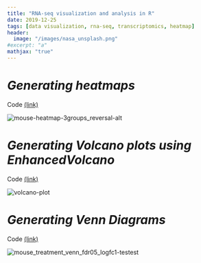 ```yaml
---
title: "RNA-seq visualization and analysis in R"
date: 2019-12-25
tags: [data visualization, rna-seq, transcriptomics, heatmap]
header:
  image: "/images/nasa_unsplash.png"
#excerpt: "a"
mathjax: "true"
---
```



# *Generating heatmaps*
Code [(link)](https://github.com/jtwang1027/RNA_Seq/blob/master/heatmap-example.R)

![mouse-heatmap-3groups_reversal-alt](https://user-images.githubusercontent.com/46359281/76250075-f4907100-621a-11ea-956a-43688a2bfb2d.jpg)

    

# *Generating Volcano plots using EnhancedVolcano*
Code [(link)](https://github.com/jtwang1027/RNA_Seq/blob/master/volcano_plots-rna-seq.md)  

![volcano-plot](https://user-images.githubusercontent.com/46359281/74269596-b7969480-4cd7-11ea-9185-31b58d334bdf.png)

  
  

# *Generating Venn Diagrams*
Code [(link)](https://github.com/jtwang1027/RNA_Seq/blob/master/venn_diagram_example.Rmd)  

![mouse_treatment_venn_fdr05_logfc1-testest](https://user-images.githubusercontent.com/46359281/76251573-9913b280-621d-11ea-9ece-aacc2d2bc4cf.png)




